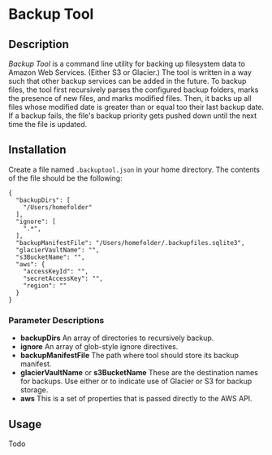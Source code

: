 # Backup Tool

## Description

_Backup Tool_ is a command line utility for backing up filesystem data to Amazon
Web Services. (Either S3 or Glacier.) The tool is written in a way such that
other backup services can be added in the future. To backup files, the tool
first recursively parses the configured backup folders, marks the
presence of new files, and marks modified files. Then, it backs up all files
whose modified date is greater than or equal too their last backup date. If a
backup fails, the file's backup priority gets pushed down until the next time
the file is updated.

## Installation

Create a file named `.backuptool.json` in your home directory. The contents of
the file should be the following:

```
{
  "backupDirs": [
    "/Users/homefolder"
  ],
  "ignore": [
    ".*",
  ],
  "backupManifestFile": "/Users/homefolder/.backupfiles.sqlite3",
  "glacierVaultName": "",
  "s3BucketName": "",
  "aws": {
    "accessKeyId": "",
    "secretAccessKey": "",
    "region": ""
  }
}
```

### Parameter Descriptions

* **backupDirs** An array of directories to recursively backup.
* **ignore** An array of glob-style ignore directives.
* **backupManifestFile** The path where tool should store its backup manifest.
* **glacierVaultName** or **s3BucketName** These are the destination names for backups. Use either or to indicate use of Glacier or S3 for backup storage.
* **aws** This is a set of properties that is passed directly to the AWS API.

## Usage

Todo

